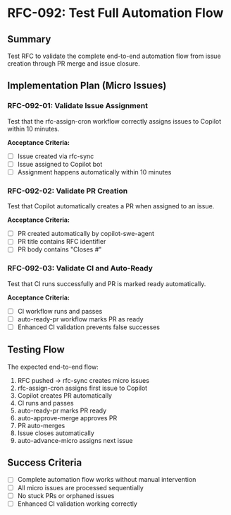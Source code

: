 # RFC-092: Test Full Automation Flow

## Summary
Test RFC to validate the complete end-to-end automation flow from issue creation through PR merge and issue closure.

## Implementation Plan (Micro Issues)

### RFC-092-01: Validate Issue Assignment
Test that the rfc-assign-cron workflow correctly assigns issues to Copilot within 10 minutes.

**Acceptance Criteria:**
- [ ] Issue created via rfc-sync
- [ ] Issue assigned to Copilot bot
- [ ] Assignment happens automatically within 10 minutes

### RFC-092-02: Validate PR Creation
Test that Copilot automatically creates a PR when assigned to an issue.

**Acceptance Criteria:**
- [ ] PR created automatically by copilot-swe-agent
- [ ] PR title contains RFC identifier
- [ ] PR body contains "Closes #<issue-number>"

### RFC-092-03: Validate CI and Auto-Ready
Test that CI runs successfully and PR is marked ready automatically.

**Acceptance Criteria:**
- [ ] CI workflow runs and passes
- [ ] auto-ready-pr workflow marks PR as ready
- [ ] Enhanced CI validation prevents false successes

## Testing Flow

The expected end-to-end flow:
1. RFC pushed → rfc-sync creates micro issues
2. rfc-assign-cron assigns first issue to Copilot
3. Copilot creates PR automatically
4. CI runs and passes
5. auto-ready-pr marks PR ready
6. auto-approve-merge approves PR
7. PR auto-merges
8. Issue closes automatically
9. auto-advance-micro assigns next issue

## Success Criteria

- [ ] Complete automation flow works without manual intervention
- [ ] All micro issues are processed sequentially
- [ ] No stuck PRs or orphaned issues
- [ ] Enhanced CI validation working correctly
